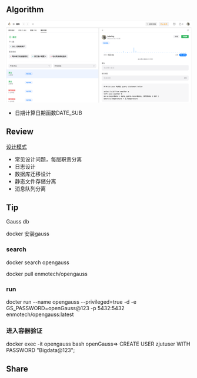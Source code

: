 ## Algorithm

![算法](../../../images/temp/sisyphus-2023-07-02-lc.png)

* 日期计算日期函数DATE_SUB

## Review

[设计模式](https://medium.com/@kalkidant/your-code-architecture-sucks-if-3e65683693ab)
* 常见设计问题，每层职责分离
* 日志设计
* 数据库迁移设计
* 静态文件存储分离
* 消息队列分离

## Tip

Gauss db

docker 安装gauss
### search

docker search opengauss

docker pull enmotech/opengauss

### run
docter run --name opengauss --privileged=true -d -e GS_PASSWORD=openGauss@123
-p 5432:5432 enmotech/opengauss:latest

### 进入容器验证
docker exec -it opengauss bash
openGauss=> CREATE USER zjutuser WITH PASSWORD "Bigdata@123";

## Share
